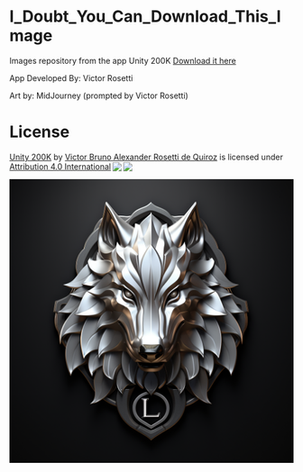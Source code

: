 # I_Doubt_You_Can_Download_This_Image
Images repository from the app Unity 200K [Download it here](https://play.google.com/store/apps/details?id=com.Yggbrasil.IDoubtyoucanDownloadIt)

App Developed By: Victor Rosetti

Art by: MidJourney (prompted by Victor Rosetti)

# License

<p xmlns:cc="http://creativecommons.org/ns#" xmlns:dct="http://purl.org/dc/terms/"><a property="dct:title" rel="cc:attributionURL" href="https://play.google.com/store/apps/details?id=com.Yggbrasil.IDoubtyoucanDownloadIt">Unity 200K</a> by <a rel="cc:attributionURL dct:creator" property="cc:attributionName" href="https://yggbrasil.com.br/">Victor Bruno Alexander Rosetti de Quiroz</a> is licensed under <a href="http://creativecommons.org/licenses/by/4.0/?ref=chooser-v1" target="_blank" rel="license noopener noreferrer" style="display:inline-block;">Attribution 4.0 International<img style="height:22px!important;margin-left:3px;vertical-align:text-bottom;" src="https://mirrors.creativecommons.org/presskit/icons/cc.svg?ref=chooser-v1"><img style="height:22px!important;margin-left:3px;vertical-align:text-bottom;" src="https://mirrors.creativecommons.org/presskit/icons/by.svg?ref=chooser-v1"></a></p>

![Image](lone_wolf_zero.png)




